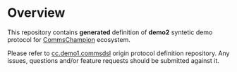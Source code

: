 # Overview
This repository contains **generated** definition of **demo2** 
syntetic demo protocol for [CommsChampion](https://github.com/arobenko/comms_champion)
ecosystem. 

Please refer to [cc.demo1.commsdsl](https://github.com/arobenko/cc.demo2.commsdsl) 
origin protocol definition repository. Any issues, questions and/or feature requests
should be submitted against it.
